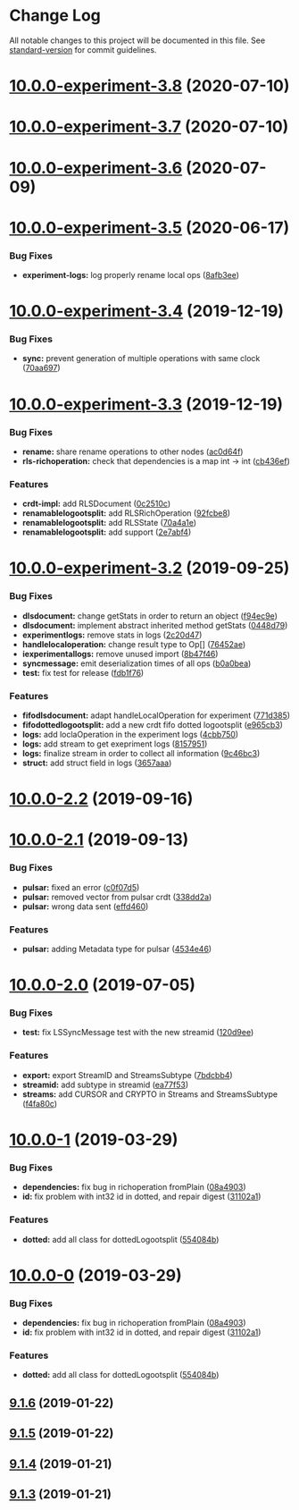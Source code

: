 # Change Log

All notable changes to this project will be documented in this file. See [standard-version](https://github.com/conventional-changelog/standard-version) for commit guidelines.

<a name="10.0.0-experiment-3.8"></a>
# [10.0.0-experiment-3.8](https://github.com/coast-team/mute-core/compare/v10.0.0-experiment-3.7...v10.0.0-experiment-3.8) (2020-07-10)



<a name="10.0.0-experiment-3.7"></a>
# [10.0.0-experiment-3.7](https://github.com/coast-team/mute-core/compare/v10.0.0-experiment-3.6...v10.0.0-experiment-3.7) (2020-07-10)



<a name="10.0.0-experiment-3.6"></a>
# [10.0.0-experiment-3.6](https://github.com/coast-team/mute-core/compare/v10.0.0-experiment-3.5...v10.0.0-experiment-3.6) (2020-07-09)



<a name="10.0.0-experiment-3.5"></a>
# [10.0.0-experiment-3.5](https://github.com/coast-team/mute-core/compare/v10.0.0-experiment-3.4...v10.0.0-experiment-3.5) (2020-06-17)


### Bug Fixes

* **experiment-logs:** log properly rename local ops ([8afb3ee](https://github.com/coast-team/mute-core/commit/8afb3ee))



<a name="10.0.0-experiment-3.4"></a>
# [10.0.0-experiment-3.4](https://github.com/coast-team/mute-core/compare/v10.0.0-experiment-3.3...v10.0.0-experiment-3.4) (2019-12-19)


### Bug Fixes

* **sync:** prevent generation of multiple operations with same clock ([70aa697](https://github.com/coast-team/mute-core/commit/70aa697))



<a name="10.0.0-experiment-3.3"></a>
# [10.0.0-experiment-3.3](https://github.com/coast-team/mute-core/compare/v10.0.0-experiment-3.2...v10.0.0-experiment-3.3) (2019-12-19)


### Bug Fixes

* **rename:** share rename operations to other nodes ([ac0d64f](https://github.com/coast-team/mute-core/commit/ac0d64f))
* **rls-richoperation:** check that dependencies is a map int -> int ([cb436ef](https://github.com/coast-team/mute-core/commit/cb436ef))


### Features

* **crdt-impl:** add RLSDocument ([0c2510c](https://github.com/coast-team/mute-core/commit/0c2510c))
* **renamablelogootsplit:** add RLSRichOperation ([92fcbe8](https://github.com/coast-team/mute-core/commit/92fcbe8))
* **renamablelogootsplit:** add RLSState ([70a4a1e](https://github.com/coast-team/mute-core/commit/70a4a1e))
* **renamablelogootsplit:** add support ([2e7abf4](https://github.com/coast-team/mute-core/commit/2e7abf4))



<a name="10.0.0-experiment-3.2"></a>
# [10.0.0-experiment-3.2](https://github.com/coast-team/mute-core/compare/v10.0.0-2.2...v10.0.0-experiment-3.2) (2019-09-25)


### Bug Fixes

* **dlsdocument:** change getStats in order to return an object ([f94ec9e](https://github.com/coast-team/mute-core/commit/f94ec9e))
* **dlsdocument:** implement abstract inherited method getStats ([0448d79](https://github.com/coast-team/mute-core/commit/0448d79))
* **experimentlogs:** remove stats in logs ([2c20d47](https://github.com/coast-team/mute-core/commit/2c20d47))
* **handlelocaloperation:** change result type to Op[] ([76452ae](https://github.com/coast-team/mute-core/commit/76452ae))
* **iexperimentallogs:** remove unused import ([8b47f46](https://github.com/coast-team/mute-core/commit/8b47f46))
* **syncmessage:** emit deserialization times of all ops ([b0a0bea](https://github.com/coast-team/mute-core/commit/b0a0bea))
* **test:** fix test for release ([fdb1f76](https://github.com/coast-team/mute-core/commit/fdb1f76))


### Features

* **fifodlsdocument:** adapt handleLocalOperation for experiment ([771d385](https://github.com/coast-team/mute-core/commit/771d385))
* **fifodottedlogootsplit:** add a new crdt fifo dotted logootsplit ([e965cb3](https://github.com/coast-team/mute-core/commit/e965cb3))
* **logs:** add loclaOperation in the experiment logs ([4cbb750](https://github.com/coast-team/mute-core/commit/4cbb750))
* **logs:** add stream to get exepriment logs ([8157951](https://github.com/coast-team/mute-core/commit/8157951))
* **logs:** finalize stream in order to collect all information ([9c46bc3](https://github.com/coast-team/mute-core/commit/9c46bc3))
* **struct:** add struct field in logs ([3657aaa](https://github.com/coast-team/mute-core/commit/3657aaa))



<a name="10.0.0-2.2"></a>

# [10.0.0-2.2](https://github.com/coast-team/mute-core/compare/v10.0.0-2.1...v10.0.0-2.2) (2019-09-16)

<a name="10.0.0-2.1"></a>

# [10.0.0-2.1](https://github.com/coast-team/mute-core/compare/v10.0.0-2.0...v10.0.0-2.1) (2019-09-13)

### Bug Fixes

- **pulsar:** fixed an error ([c0f07d5](https://github.com/coast-team/mute-core/commit/c0f07d5))
- **pulsar:** removed vector from pulsar crdt ([338dd2a](https://github.com/coast-team/mute-core/commit/338dd2a))
- **pulsar:** wrong data sent ([effd460](https://github.com/coast-team/mute-core/commit/effd460))

### Features

- **pulsar:** adding Metadata type for pulsar ([4534e46](https://github.com/coast-team/mute-core/commit/4534e46))

<a name="10.0.0-2.0"></a>

# [10.0.0-2.0](https://github.com/coast-team/mute-core/compare/v10.0.0-1...v10.0.0-2.0) (2019-07-05)

### Bug Fixes

- **test:** fix LSSyncMessage test with the new streamid ([120d9ee](https://github.com/coast-team/mute-core/commit/120d9ee))

### Features

- **export:** export StreamID and StreamsSubtype ([7bdcbb4](https://github.com/coast-team/mute-core/commit/7bdcbb4))
- **streamid:** add subtype in streamid ([ea77f53](https://github.com/coast-team/mute-core/commit/ea77f53))
- **streams:** add CURSOR and CRYPTO in Streams and StreamsSubtype ([f4fa80c](https://github.com/coast-team/mute-core/commit/f4fa80c))

<a name="10.0.0-1"></a>

# [10.0.0-1](https://github.com/coast-team/mute-core/compare/v9.1.6...v10.0.0-1) (2019-03-29)

### Bug Fixes

- **dependencies:** fix bug in richoperation fromPlain ([08a4903](https://github.com/coast-team/mute-core/commit/08a4903))
- **id:** fix problem with int32 id in dotted, and repair digest ([31102a1](https://github.com/coast-team/mute-core/commit/31102a1))

### Features

- **dotted:** add all class for dottedLogootsplit ([554084b](https://github.com/coast-team/mute-core/commit/554084b))

<a name="10.0.0-0"></a>

# [10.0.0-0](https://github.com/coast-team/mute-core/compare/v9.1.6...v10.0.0-0) (2019-03-29)

### Bug Fixes

- **dependencies:** fix bug in richoperation fromPlain ([08a4903](https://github.com/coast-team/mute-core/commit/08a4903))
- **id:** fix problem with int32 id in dotted, and repair digest ([31102a1](https://github.com/coast-team/mute-core/commit/31102a1))

### Features

- **dotted:** add all class for dottedLogootsplit ([554084b](https://github.com/coast-team/mute-core/commit/554084b))

<a name="9.1.6"></a>

## [9.1.6](https://github.com/coast-team/mute-core/compare/v9.1.5...v9.1.6) (2019-01-22)

<a name="9.1.5"></a>

## [9.1.5](https://github.com/coast-team/mute-core/compare/v9.1.4...v9.1.5) (2019-01-22)

<a name="9.1.4"></a>

## [9.1.4](https://github.com/coast-team/mute-core/compare/v9.1.3...v9.1.4) (2019-01-21)

<a name="9.1.3"></a>

## [9.1.3](https://github.com/coast-team/mute-core/compare/v9.1.2...v9.1.3) (2019-01-21)
